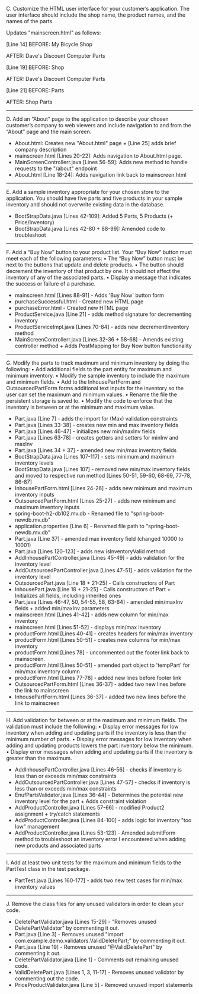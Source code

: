 C.  Customize the HTML user interface for your customer’s application. The user interface should include the shop name, the product names, and the names of the parts.

Updates "mainscreen.html" as follows:

[Line 14]
BEFORE:
My Bicycle Shop

AFTER:
Dave's Discount Computer Parts

[Line 19]
BEFORE:
Shop

AFTER:
Dave's Discount Computer Parts

[Line 21]
BEFORE:
Parts

AFTER:
Shop Parts

______________________________________________


D.  Add an “About” page to the application to describe your chosen customer’s company to web viewers and include navigation to and from the “About” page and the main screen.

- About.html: Creates new "About.html" page + [Line 25] adds brief company description
- mainscreen.html [Lines 20-22]: Adds navigation to About.html page.
- MainScreenControllerr.java [Lines 56-59]: Adds new method to handle requests to the "/about" endpoint
- About.html [Line 18-24]: Adds navigation link back to mainscreen.html

______________________________________________


E.  Add a sample inventory appropriate for your chosen store to the application. You should have five parts and five products in your sample inventory and should not overwrite existing data in the database.

- BootStrapData.java [Lines 42-109]: Added 5 Parts, 5 Products (+ Price/Inventory)
- BootStrapData.java [Lines 42-80 + 88-99]: Amended code to troubleshoot

______________________________________________

F.  Add a “Buy Now” button to your product list. Your “Buy Now” button must meet each of the following parameters:
•  The “Buy Now” button must be next to the buttons that update and delete products.
•  The button should decrement the inventory of that product by one. It should not affect the inventory of any of the associated parts.
•  Display a message that indicates the success or failure of a purchase.

- mainscreen.html [Lines 88-91] - Adds 'Buy Now' button form
- purchaseSuccessful.html - Created new HTML page
- purchaseError.html - Created new HTML page
- ProductService.java [Line 21] - adds method signature for decrementing inventory
- ProductServiceImpl.java [Lines 70-84] - adds new decrementInventory method
- MainScreenControllerr.java [Lines 32-36 + 58-68] - Amends existing controller method + Adds PostMapping for Buy Now button functionality

______________________________________________

G.  Modify the parts to track maximum and minimum inventory by doing the following:
•  Add additional fields to the part entity for maximum and minimum inventory.
•  Modify the sample inventory to include the maximum and minimum fields.
•  Add to the InhousePartForm and OutsourcedPartForm forms additional text inputs for the inventory so the user can set the maximum and minimum values.
•  Rename the file the persistent storage is saved to.
•  Modify the code to enforce that the inventory is between or at the minimum and maximum value.

- Part.java [Line 7] - adds the import for (Max) validation constraints
- Part.java [Lines 33-38] - creates new min and max inventory fields
- Part.java [Lines 46-47] - initializes new min/maxInv fields
- Part.java [Lines 63-78] - creates getters and setters for minInv and maxInv
- Part.java [Lines 34 + 37] - amended new min/max inventory fields
- BootStrapData.java [Lines 107-117] - sets minimum and maximum inventory levels
- BootStrapData.java [Lines 107] - removed new min/max inventory fields and moved to respective run method [Lines 50-51, 59-60, 68-69, 77-78, 86-87]
- InhousePartForm.html [Lines 24-26] - adds new minimum and maximum inventory inputs
- OutsourcedPartForm.html [Lines 25-27] - adds new minimum and maximum inventory inputs
- spring-boot-h2-db102.mv.db - Renamed file to "spring-boot-newdb.mv.db"
- application.properties [Line 6] - Renamed file path to "spring-boot-newdb.mv.db"
- Part.java [Line 37] - amended max inventory field (changed 10000 to 10001)
- Part.java [Lines 120-123] - adds new isInventoryValid method
- AddInhousePartController.java [Lines 45-49] - adds validation for the inventory level
- AddOutsourcedPartController.java [Lines 47-51] - adds validation for the inventory level
- OutsourcedPart.java [Line 18 + 21-25] - Calls constructors of Part 
- InhousePart.java [Line 18 + 21-25] - Calls constructors of Part + Initializes all fields, including inherited ones
- Part.java [Lines 46-47, 50, 54-55, 58, 63-64] - amended min/maxInv fields + added min/maxInv parameters
- mainscreen.html [Lines 41-42] - adds new column for min/max inventory
- mainscreen.html [Lines 51-52] - displays min/max inventory
- productForm.html [Lines 40-41] - creates headers for min/max inventory
- productForm.html [Lines 50-51] - creates new columns for min/max inventory
- productForm.html [Lines 78] - uncommented out the footer link back to mainscreen.
- productForm.html [Lines 50-51] - amended part object to 'tempPart' for min/max inventory column
- productForm.html [Lines 77-78] - added new lines before footer link
- OutsourcedPartForm.html [Lines 36-37] - added two new lines before the link to mainscreen
- InhousePartForm.html [Lines 36-37] - added two new lines before the link to mainscreen

______________________________________________

H.  Add validation for between or at the maximum and minimum fields. The validation must include the following:
•  Display error messages for low inventory when adding and updating parts if the inventory is less than the minimum number of parts.
•  Display error messages for low inventory when adding and updating products lowers the part inventory below the minimum.
•  Display error messages when adding and updating parts if the inventory is greater than the maximum.

- AddInhousePartController.java [Lines 46-56] - checks if inventory is less than or exceeds min/max constraints
- AddOutsourcedPartController.java [Lines 47-57] - checks if inventory is less than or exceeds min/max constraints
- EnufPartsValidator.java [Lines 36-44] - Determines the potential new inventory level for the part + Adds constraint violation
- AddProductController.java [Lines 57-66] - modified Product2 assignment + try/catch statements
- AddProductController.java [Lines 84-100] - adds logic for inventory "too low" management
- AddProductController.java [Lines 53-123] - Amended submitForm method to troubleshoot an inventory error I encountered when adding new products and associated parts

______________________________________________

I.  Add at least two unit tests for the maximum and minimum fields to the PartTest class in the test package.

- PartTest.java [Lines 160-177] - adds two new test cases for min/max inventory values

______________________________________________

J.  Remove the class files for any unused validators in order to clean your code.

- DeletePartValidator.java [Lines 15-29] - "Removes unused DeletePartValidator" by commenting it out.
- Part.java [Line 3] - Removes unused "import com.example.demo.validators.ValidDeletePart;" by commenting it out.
- Part.java [Line 19] - Removes unused "@ValidDeletePart" by commenting it out.
- DeletePartValidator.java [Line 1] - Comments out remaining unused code.
- ValidDeletePart.java [Lines 1, 3, 11-17] - Removes unused validator by commenting out the code.
- PriceProductValidator.java [Line 5] - Removed unused import statements
